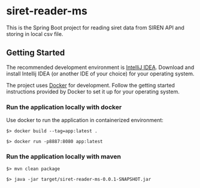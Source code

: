 # siret-reader-ms
This is the Spring Boot project for reading siret data from SIREN API and storing in local csv file.

## Getting Started
The recommended development environment is [IntelliJ IDEA](https://www.jetbrains.com/idea/download/).
Download and install Intellij IDEA (or another IDE of your choice) for your operating system.

The project uses [Docker](https://www.docker.com/) for development.
Follow the getting started instructions provided by Docker to set it up for your operating system.

### Run the application locally with docker
Use docker to run the application in containerized environment:
```
$> docker build --tag=app:latest .
```

```
$> docker run -p8887:8080 app:latest
```

### Run the application locally with maven
```
$> mvn clean package
```

```
$> java -jar target/siret-reader-ms-0.0.1-SNAPSHOT.jar
```
